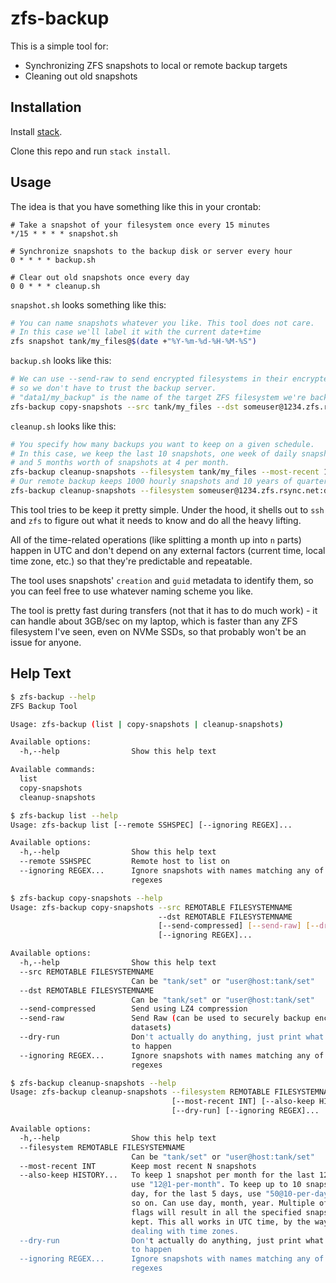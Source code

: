 # zfs-backup

This is a simple tool for:
* Synchronizing ZFS snapshots to local or remote backup targets
* Cleaning out old snapshots

## Installation

Install [stack](https://haskellstack.org).

Clone this repo and run `stack install`.

## Usage

The idea is that you have something like this in your crontab:

```cron
# Take a snapshot of your filesystem once every 15 minutes
*/15 * * * * snapshot.sh

# Synchronize snapshots to the backup disk or server every hour
0 * * * * backup.sh

# Clear out old snapshots once every day
0 0 * * * cleanup.sh
```

`snapshot.sh` looks something like this:

```bash
# You can name snapshots whatever you like. This tool does not care.
# In this case we'll label it with the current date+time
zfs snapshot tank/my_files@$(date +"%Y-%m-%d-%H-%M-%S") 
```

`backup.sh` looks like this:

```bash
# We can use --send-raw to send encrypted filesystems in their encrypted state,
# so we don't have to trust the backup server.
# "data1/my_backup" is the name of the target ZFS filesystem we're backing up to.
zfs-backup copy-snapshots --src tank/my_files --dst someuser@1234.zfs.rsync.net:data1/my_backup --send-raw
```

`cleanup.sh` looks like this:

```bash
# You specify how many backups you want to keep on a given schedule.
# In this case, we keep the last 10 snapshots, one week of daily snapshots,
# and 5 months worth of snapshots at 4 per month. 
zfs-backup cleanup-snapshots --filesystem tank/my_files --most-recent 10 --also-keep 7@1-per-day --also-keep 20@4-per-month
# Our remote backup keeps 1000 hourly snapshots and 10 years of quarterly snapshots
zfs-backup cleanup-snapshots --filesystem someuser@1234.zfs.rsync.net:data1/my_backup --also-keep 1000@24-per-day --also-keep 40@4-per-year
```

This tool tries to be keep it pretty simple. Under the hood, it shells out to `ssh` and `zfs` to figure out what it needs to know and do all the heavy lifting.

All of the time-related operations (like splitting a month up into `n` parts) happen in UTC and don't depend on any external factors (current time, local time zone, etc.) so that they're predictable and repeatable.

The tool uses snapshots' `creation` and `guid` metadata to identify them, so you can feel free to use whatever naming scheme you like.

The tool is pretty fast during transfers (not that it has to do much work) - it can handle about 3GB/sec on my laptop, which is faster than any ZFS filesystem I've seen, even on NVMe SSDs, so that probably won't be an issue for anyone.


## Help Text

```bash
$ zfs-backup --help
ZFS Backup Tool

Usage: zfs-backup (list | copy-snapshots | cleanup-snapshots)

Available options:
  -h,--help                Show this help text

Available commands:
  list                     
  copy-snapshots           
  cleanup-snapshots        

$ zfs-backup list --help
Usage: zfs-backup list [--remote SSHSPEC] [--ignoring REGEX]...

Available options:
  -h,--help                Show this help text
  --remote SSHSPEC         Remote host to list on
  --ignoring REGEX...      Ignore snapshots with names matching any of these
                           regexes

$ zfs-backup copy-snapshots --help
Usage: zfs-backup copy-snapshots --src REMOTABLE FILESYSTEMNAME
                                 --dst REMOTABLE FILESYSTEMNAME
                                 [--send-compressed] [--send-raw] [--dry-run]
                                 [--ignoring REGEX]...

Available options:
  -h,--help                Show this help text
  --src REMOTABLE FILESYSTEMNAME
                           Can be "tank/set" or "user@host:tank/set"
  --dst REMOTABLE FILESYSTEMNAME
                           Can be "tank/set" or "user@host:tank/set"
  --send-compressed        Send using LZ4 compression
  --send-raw               Send Raw (can be used to securely backup encrypted
                           datasets)
  --dry-run                Don't actually do anything, just print what's going
                           to happen
  --ignoring REGEX...      Ignore snapshots with names matching any of these
                           regexes

$ zfs-backup cleanup-snapshots --help
Usage: zfs-backup cleanup-snapshots --filesystem REMOTABLE FILESYSTEMNAME
                                    [--most-recent INT] [--also-keep HISTORY]...
                                    [--dry-run] [--ignoring REGEX]...

Available options:
  -h,--help                Show this help text
  --filesystem REMOTABLE FILESYSTEMNAME
                           Can be "tank/set" or "user@host:tank/set"
  --most-recent INT        Keep most recent N snapshots
  --also-keep HISTORY...   To keep 1 snapshot per month for the last 12 months,
                           use "12@1-per-month". To keep up to 10 snapshots a
                           day, for the last 5 days, use "50@10-per-day", and
                           so on. Can use day, month, year. Multiple of these
                           flags will result in all the specified snaps being
                           kept. This all works in UTC time, by the way. I'm not
                           dealing with time zones.
  --dry-run                Don't actually do anything, just print what's going
                           to happen
  --ignoring REGEX...      Ignore snapshots with names matching any of these
                           regexes
```
